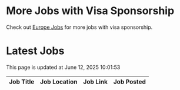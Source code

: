 # More Jobs with Visa Sponsorship

Check out [Europe Jobs](https://github.com/sureshparimi/europejobs#latest-jobs) for more jobs with visa sponsorship.

# Latest Jobs

This page is updated at June 12, 2025 10:01:53

| Job Title | Job Location | Job Link | Job Posted |
| --- | --- | --- | --- |
